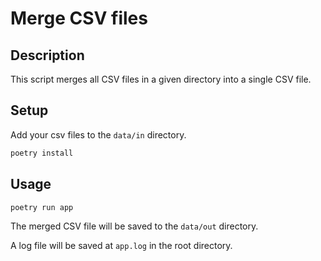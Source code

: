# Merge CSV files

## Description

This script merges all CSV files in a given directory into a single CSV file.

## Setup

Add your csv files to the `data/in` directory.

```bash
poetry install
```

## Usage

```bash
poetry run app
```

The merged CSV file will be saved to the `data/out` directory.

A log file will be saved at `app.log` in the root directory.
